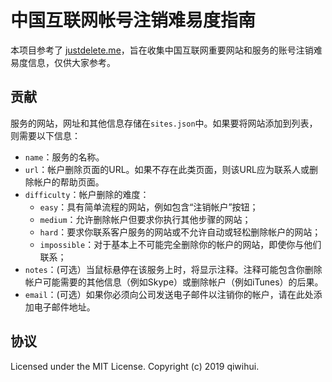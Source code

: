 # 中国互联网帐号注销难易度指南

本项目参考了 [justdelete.me](https://github.com/rmlewisuk/justdelete.me)，旨在收集中国互联网重要网站和服务的账号注销难易度信息，仅供大家参考。

## 贡献

服务的网站，网址和其他信息存储在`sites.json`中。如果要将网站添加到列表，则需要以下信息：

- `name`：服务的名称。
- `url`：帐户删除页面的URL。如果不存在此类页面，则该URL应为联系人或删除帐户的帮助页面。
- `difficulty`：帐户删除的难度：
  - `easy`：具有简单流程的网站，例如包含“注销帐户”按钮；
  - `medium`：允许删除帐户但要求你执行其他步骤的网站；
  - `hard`：要求你联系客户服务的网站或不允许自动或轻松删除帐户的网站；
  - `impossible`：对于基本上不可能完全删除你的帐户的网站，即使你与他们联系；
- `notes`：(可选）当鼠标悬停在该服务上时，将显示注释。注释可能包含你删除帐户可能需要的其他信息（例如Skype）或删除帐户（例如iTunes）的后果。
- `email`：(可选）如果你必须向公司发送电子邮件以注销你的帐户，请在此处添加电子邮件地址。

## 协议

Licensed under the MIT License. Copyright (c) 2019 qiwihui.

